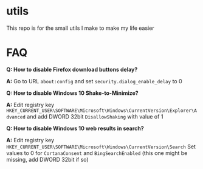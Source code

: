 # utils

This repo is for the small utils I make to make my life easier



# FAQ

**Q: How to disable Firefox download buttons delay?**

**A:** Go to URL `about:config` and set `security.dialog_enable_delay` to 0



**Q: How to disable Windows 10 Shake-to-Minimize?**

**A:** Edit registry key `HKEY_CURRENT_USER\SOFTWARE\Microsoft\Windows\CurrentVersion\Explorer\Advanced` and add DWORD 32bit `DisallowShaking` with value of 1



**Q: How to disable Windows 10 web results in search?**

**A:** Edit registry key `HKEY_CURRENT_USER\SOFTWARE\Microsoft\Windows\CurrentVersion\Search` Set values to 0 for `CortanaConsent` and `BingSearchEnabled` (this one might be missing, add DWORD 32bit if so)
